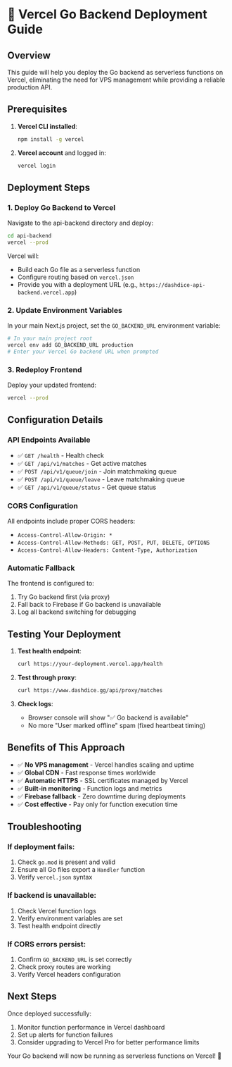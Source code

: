 # 🚀 Vercel Go Backend Deployment Guide

## Overview

This guide will help you deploy the Go backend as serverless functions on Vercel, eliminating the need for VPS management while providing a reliable production API.

## Prerequisites

1. **Vercel CLI installed**:
   ```bash
   npm install -g vercel
   ```

2. **Vercel account** and logged in:
   ```bash
   vercel login
   ```

## Deployment Steps

### 1. Deploy Go Backend to Vercel

Navigate to the api-backend directory and deploy:

```bash
cd api-backend
vercel --prod
```

Vercel will:
- Build each Go file as a serverless function
- Configure routing based on `vercel.json`
- Provide you with a deployment URL (e.g., `https://dashdice-api-backend.vercel.app`)

### 2. Update Environment Variables

In your main Next.js project, set the `GO_BACKEND_URL` environment variable:

```bash
# In your main project root
vercel env add GO_BACKEND_URL production
# Enter your Vercel Go backend URL when prompted
```

### 3. Redeploy Frontend

Deploy your updated frontend:

```bash
vercel --prod
```

## Configuration Details

### API Endpoints Available

- ✅ `GET /health` - Health check
- ✅ `GET /api/v1/matches` - Get active matches
- ✅ `POST /api/v1/queue/join` - Join matchmaking queue
- ✅ `POST /api/v1/queue/leave` - Leave matchmaking queue  
- ✅ `GET /api/v1/queue/status` - Get queue status

### CORS Configuration

All endpoints include proper CORS headers:
- `Access-Control-Allow-Origin: *`
- `Access-Control-Allow-Methods: GET, POST, PUT, DELETE, OPTIONS`
- `Access-Control-Allow-Headers: Content-Type, Authorization`

### Automatic Fallback

The frontend is configured to:
1. Try Go backend first (via proxy)
2. Fall back to Firebase if Go backend is unavailable
3. Log all backend switching for debugging

## Testing Your Deployment

1. **Test health endpoint**:
   ```bash
   curl https://your-deployment.vercel.app/health
   ```

2. **Test through proxy**:
   ```bash
   curl https://www.dashdice.gg/api/proxy/matches
   ```

3. **Check logs**:
   - Browser console will show "✅ Go backend is available"
   - No more "User marked offline" spam (fixed heartbeat timing)

## Benefits of This Approach

- ✅ **No VPS management** - Vercel handles scaling and uptime
- ✅ **Global CDN** - Fast response times worldwide
- ✅ **Automatic HTTPS** - SSL certificates managed by Vercel
- ✅ **Built-in monitoring** - Function logs and metrics
- ✅ **Firebase fallback** - Zero downtime during deployments
- ✅ **Cost effective** - Pay only for function execution time

## Troubleshooting

### If deployment fails:
1. Check `go.mod` is present and valid
2. Ensure all Go files export a `Handler` function
3. Verify `vercel.json` syntax

### If backend is unavailable:
1. Check Vercel function logs
2. Verify environment variables are set
3. Test health endpoint directly

### If CORS errors persist:
1. Confirm `GO_BACKEND_URL` is set correctly
2. Check proxy routes are working
3. Verify Vercel headers configuration

## Next Steps

Once deployed successfully:
1. Monitor function performance in Vercel dashboard
2. Set up alerts for function failures
3. Consider upgrading to Vercel Pro for better performance limits

Your Go backend will now be running as serverless functions on Vercel! 🎉
